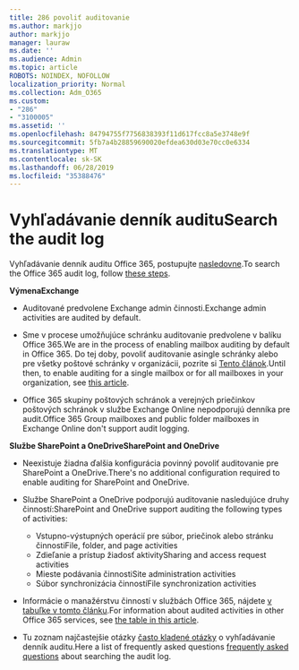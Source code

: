 ```yaml
---
title: 286 povoliť auditovanie
ms.author: markjjo
author: markjjo
manager: lauraw
ms.date: ''
ms.audience: Admin
ms.topic: article
ROBOTS: NOINDEX, NOFOLLOW
localization_priority: Normal
ms.collection: Adm_O365
ms.custom:
- "286"
- "3100005"
ms.assetid: ''
ms.openlocfilehash: 84794755f7756838393f11d617fcc8a5e3748e9f
ms.sourcegitcommit: 5fb7a4b28859690020efdea630d03e70cc0e6334
ms.translationtype: MT
ms.contentlocale: sk-SK
ms.lasthandoff: 06/28/2019
ms.locfileid: "35388476"
---
```

# <a name="search-the-audit-log"></a><span data-ttu-id="a42ad-102">Vyhľadávanie denník auditu</span><span class="sxs-lookup"><span data-stu-id="a42ad-102">Search the audit log</span></span>

<span data-ttu-id="a42ad-103">Vyhľadávanie denník auditu Office 365, postupujte [nasledovne](https://docs.microsoft.com/office365/securitycompliance/search-the-audit-log-in-security-and-compliance#search-the-audit-log).</span><span class="sxs-lookup"><span data-stu-id="a42ad-103">To search the Office 365 audit log, follow [these steps](https://docs.microsoft.com/office365/securitycompliance/search-the-audit-log-in-security-and-compliance#search-the-audit-log).</span></span>

<span data-ttu-id="a42ad-104">**Výmena**</span><span class="sxs-lookup"><span data-stu-id="a42ad-104">**Exchange**</span></span>

- <span data-ttu-id="a42ad-105">Auditované predvolene Exchange admin činnosti.</span><span class="sxs-lookup"><span data-stu-id="a42ad-105">Exchange admin activities are audited by default.</span></span>

- <span data-ttu-id="a42ad-106">Sme v procese umožňujúce schránku auditovanie predvolene v balíku Office 365.</span><span class="sxs-lookup"><span data-stu-id="a42ad-106">We are in the process of enabling mailbox auditing by default in Office 365.</span></span> <span data-ttu-id="a42ad-107">Do tej doby, povoliť auditovanie asingle schránky alebo pre všetky poštové schránky v organizácii, pozrite si [Tento článok](https://docs.microsoft.com/office365/securitycompliance/enable-mailbox-auditing).</span><span class="sxs-lookup"><span data-stu-id="a42ad-107">Until then, to enable auditing for a single mailbox or for all mailboxes in your organization, see  [this article](https://docs.microsoft.com/office365/securitycompliance/enable-mailbox-auditing).</span></span>

- <span data-ttu-id="a42ad-108">Office 365 skupiny poštových schránok a verejných priečinkov poštových schránok v službe Exchange Online nepodporujú denníka pre audit.</span><span class="sxs-lookup"><span data-stu-id="a42ad-108">Office 365 Group mailboxes and public folder mailboxes in Exchange Online don't support audit logging.</span></span>

<span data-ttu-id="a42ad-109">**Službe SharePoint a OneDrive**</span><span class="sxs-lookup"><span data-stu-id="a42ad-109">**SharePoint and OneDrive**</span></span>

- <span data-ttu-id="a42ad-110">Neexistuje žiadna ďalšia konfigurácia povinný povoliť auditovanie pre SharePoint a OneDrive.</span><span class="sxs-lookup"><span data-stu-id="a42ad-110">There's no additional configuration required to enable auditing for SharePoint and OneDrive.</span></span>

- <span data-ttu-id="a42ad-111">Službe SharePoint a OneDrive podporujú auditovanie nasledujúce druhy činností:</span><span class="sxs-lookup"><span data-stu-id="a42ad-111">SharePoint and OneDrive support auditing the following types of activities:</span></span>

    - <span data-ttu-id="a42ad-112">Vstupno-výstupných operácií pre súbor, priečinok alebo stránku činnosti</span><span class="sxs-lookup"><span data-stu-id="a42ad-112">File, folder, and page activities</span></span>
    - <span data-ttu-id="a42ad-113">Zdieľanie a prístup žiadosť aktivity</span><span class="sxs-lookup"><span data-stu-id="a42ad-113">Sharing and access request activities</span></span>
    - <span data-ttu-id="a42ad-114">Mieste podávania činnosti</span><span class="sxs-lookup"><span data-stu-id="a42ad-114">Site administration activities</span></span>
    - <span data-ttu-id="a42ad-115">Súbor synchronizácia činností</span><span class="sxs-lookup"><span data-stu-id="a42ad-115">File synchronization activities</span></span>

- <span data-ttu-id="a42ad-116">Informácie o manažérstvu činností v službách Office 365, nájdete [v tabuľke v tomto článku](https://docs.microsoft.com/office365/securitycompliance/search-the-audit-log-in-security-and-compliance#audited-activities).</span><span class="sxs-lookup"><span data-stu-id="a42ad-116">For information about audited activities in other Office 365 services, see  [the table in this article](https://docs.microsoft.com/office365/securitycompliance/search-the-audit-log-in-security-and-compliance#audited-activities).</span></span>

- <span data-ttu-id="a42ad-117">Tu zoznam najčastejšie otázky [často kladené otázky](https://docs.microsoft.com/office365/securitycompliance/search-the-audit-log-in-security-and-compliance#frequently-asked-questions) o vyhľadávanie denník auditu.</span><span class="sxs-lookup"><span data-stu-id="a42ad-117">Here a list of frequently asked questions [frequently asked questions](https://docs.microsoft.com/office365/securitycompliance/search-the-audit-log-in-security-and-compliance#frequently-asked-questions) about searching the audit log.</span></span>